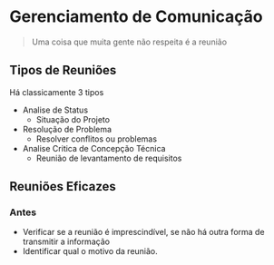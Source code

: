 # Gerenciamento de Comunicação

> Uma coisa que muita gente não respeita é a reunião

## Tipos de Reuniões
Há classicamente 3 tipos
- Analise de Status
	- Situação do Projeto
- Resolução de Problema
	- Resolver conflitos ou problemas
- Analise Critica de Concepção Técnica
	- Reunião de levantamento de requisitos

## Reuniões Eficazes
### Antes
- Verificar se a reunião é imprescindível, se não há outra forma de transmitir a informação
- Identificar qual o motivo da reunião.
<!--stackedit_data:
eyJoaXN0b3J5IjpbMTc2NTQ2NzUzNiwtMjA4ODc0NjYxMl19
-->